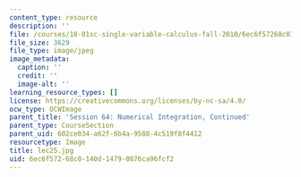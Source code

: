 ```yaml
---
content_type: resource
description: ''
file: /courses/18-01sc-single-variable-calculus-fall-2010/6ec6f57268c0140d14790876ca96fcf2_lec25.jpg
file_size: 3629
file_type: image/jpeg
image_metadata:
  caption: ''
  credit: ''
  image-alt: ''
learning_resource_types: []
license: https://creativecommons.org/licenses/by-nc-sa/4.0/
ocw_type: OCWImage
parent_title: 'Session 64: Numerical Integration, Continued'
parent_type: CourseSection
parent_uid: 602ce034-a62f-6b4a-9588-4c519f8f4412
resourcetype: Image
title: lec25.jpg
uid: 6ec6f572-68c0-140d-1479-0876ca96fcf2
---
```

